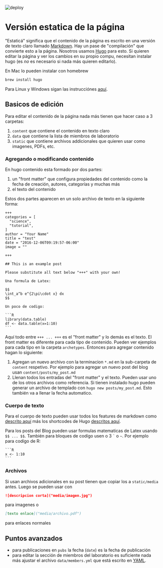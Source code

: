 ![deploy](https://github.com/resendislab/website/workflows/deploy/badge.svg)

# Versión estatica de la página

"Estaticá" significa que el contenido de la página es escrito en una versión de texto claro llamado [Markdown](https://es.wikipedia.org/wiki/Markdown). Hay un pase de "compilación" que convierte esto a la página. Nosotros usamos
[Hugo](https://gohugo.io) para esto. Si quieren editar la página y ver los cambios en su propio compu, necesitan instalar hugo (es *no* es necesario si nada más quieren editarlo).

En Mac lo pueden instalar con homebrew

```bash
brew install hugo
```

Para Linux y Windows sigan las instrucciónes [aquí](http://gohugo.io/overview/quickstart/).

## Basicos de edición

Para editar el contenido de la página nada más tienen que hacer caso a 3 carpetas:

1. `content` que contiene el contenido en texto claro
2. `data` que contiene la lista de miembros de laboratorio
3. `static` que contiene archivos addicionales que quieren usar como imagenes, PDFs, etc.

### Agregando o modificando contenido

En hugo contenido esta formado por dos partes:

1. un "front matter" que configura propiedades del contenido como la fecha de creación, autores, categorías y muchas más
2. el texto del contenido

Estos dos partes aparecen en un solo archivo de texto en la siguiente forma:

    +++
    categories = [
      "science",
      "tutorial",
    ]
    author = "Your Name"
    title = "test"
    date = "2016-12-06T09:19:57-06:00"
    image = ""

    +++

    ## This is an example post

    Please substitute all text below "+++" with your own!

    Una formula de Latex:

    $$
    \int_a^b e^{2\pi\cdot x} dx
    $$

    Un poco de codigo:

    ```R
    library(data.table)
    df <- data.table(x=1:10)
    ```


Aquí todo entre `+++ ... +++` es el "front matter" y lo demás es el texto. El front matter es diferente para cada tipo de contenido. Pueden ver ejemplos para cada tipo en la carpeta `archetypes`. Entonces para agregar contenido hagan lo siguiente:

1. Agregan un nuevo archivo con la terminacion `*.md` en la sub-carpeta de `content` respetivo. Por ejemplo para agregar un
   nuevo post del blog usan `content/posts/my_post.md`
2. Llenan todos los entradas del "front matter" y el texto. Pueden usar uno de los otros archivos como referencia. Si tienen    instalado hugo pueden generar un archivo de templado con `hugo new posts/my_post.md`. Esto también va a llenar la fecha
   automatico.

### Cuerpo de texto

Para el cuerpo de texto pueden usar todos los features de markdown como [descrito aquí](https://guides.github.com/features/mastering-markdown/) más los shortcodes
de Hugo [descritos aquí](http://gohugo.io/extras/shortcodes/).

Para los posts del Blog pueden usar formulas matematicas de Latex usando
`$$ ... $$`. También para bloques de codígo usen o 3 `` ` `` o `~`. Por ejemplo para codígo de R:


    ```R
    x <- 1:10
    ```


### Archivos

Si usan archivos adicionales en su post tienen que copiar los a `static/media`
antes. Luego se pueden usar con

```markdown
![descripcion corta]("media/imagen.jpg")
```
para imagenes o

```markdown
[texto enlace]("media/archivo.pdf")
```
para enlaces normales

## Puntos avanzados

- para publicaciones en `pubs` la fecha (`date`) es la fecha de publicación
- para editar la sección de miembros del laboratorio es suficiente nada más
  ajustar el archivo `data/members.yml` que está escrito en
  [YAML](https://es.wikipedia.org/wiki/YAML).
